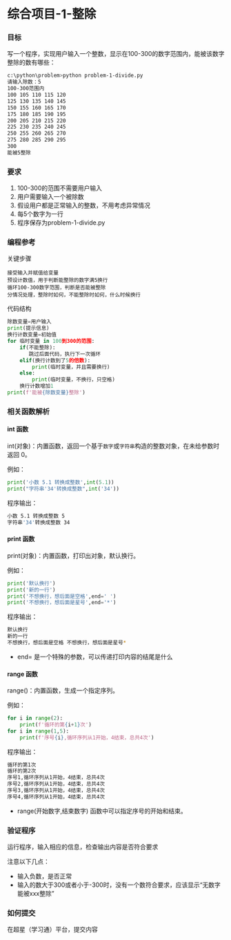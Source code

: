 # 综合项目-1-整除

### 目标
写一个程序，实现用户输入一个整数，显示在100-300的数字范围内，能被该数字整除的数有哪些：
```sh
c:\python\problem>python problem-1-divide.py
请输入除数：5
100-300范围内
100 105 110 115 120
125 130 135 140 145
150 155 160 165 170
175 180 185 190 195
200 205 210 215 220
225 230 235 240 245
250 255 260 265 270
275 280 285 290 295
300 
能被5整除
```

### 要求
1. 100-300的范围不需要用户输入
2. 用户需要输入一个被除数
3. 假设用户都是正常输入的整数，不用考虑异常情况
4. 每5个数字为一行 
5. 程序保存为problem-1-divide.py

### 编程参考
关键步骤
```
接受输入并赋值给变量
预设计数值，用于判断能整除的数字满5换行
循环100-300数字范围，判断是否能被整除
分情况处理，整除时如何，不能整除时如何，什么时候换行
```
代码结构
```python
除数变量=用户输入
print(提示信息)
换行计数变量=初始值
for 临时变量 in 100到300的范围:
    if(不能整除):
       跳过后面代码，执行下一次循环
    elif(换行计数到了5的倍数):
        print(临时变量，并且需要换行)
    else:
        print(临时变量，不换行，只空格)
    换行计数增加1
print(f'能被{除数变量}整除')
```

### 相关函数解析
#### int 函数
int(对象)：内置函数，返回一个基于`数字`或`字符串`构造的整数对象，在未给参数时返回 0。

例如：
```python
print('小数 5.1 转换成整数',int(5.1))
print("字符串'34'转换成整数",int('34'))
```
程序输出：
```sh
小数 5.1 转换成整数 5
字符串'34'转换成整数 34
```
#### print 函数
print(对象)：内置函数，打印出对象，默认换行。

例如：
```python
print('默认换行')
print('新的一行')
print('不想换行，想后面是空格',end=' ')
print('不想换行，想后面是星号',end='*')
```
程序输出：
```sh
默认换行
新的一行
不想换行，想后面是空格 不想换行，想后面是星号*
```
- end= 是一个特殊的参数，可以传递打印内容的结尾是什么

#### range 函数
range()：内置函数，生成一个指定序列。

例如：
```python
for i in range(2):
    print(f'循环的第{i+1}次')
for i in range(1,5):
    print(f'序号{i},循环序列从1开始，4结束，总共4次')
```
程序输出：
```sh
循环的第1次
循环的第2次
序号1,循环序列从1开始，4结束，总共4次
序号2,循环序列从1开始，4结束，总共4次
序号3,循环序列从1开始，4结束，总共4次
序号4,循环序列从1开始，4结束，总共4次
```
- range(开始数字,结束数字) 函数中可以指定序号的开始和结束。

### 验证程序
运行程序，输入相应的信息，检查输出内容是否符合要求

注意以下几点：
- 输入负数，是否正常
- 输入的数大于300或者小于-300时，没有一个数符合要求，应该显示“无数字能被xxx整除”


### 如何提交
在超星（学习通）平台，提交内容